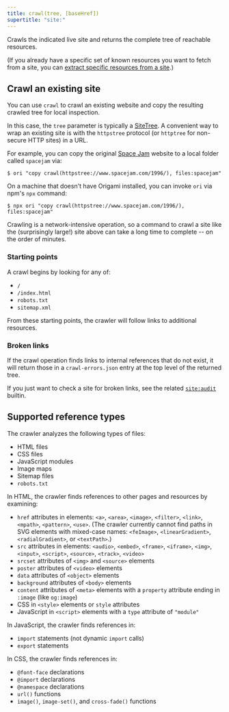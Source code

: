 ```yaml
---
title: crawl(tree, [baseHref])
supertitle: "site:"
---
```


Crawls the indicated live site and returns the complete tree of reachable resources.

(If you already have a specific set of known resources you want to fetch from a site, you can [extract specific resources from a site](/language/idioms.html#extract-specific-resources-from-a-site).)

## Crawl an existing site

You can use `crawl` to crawl an existing website and copy the resulting crawled tree for local inspection.

In this case, the `tree` parameter is typically a [SiteTree](/async-tree/SiteTree.html). A convenient way to wrap an existing site is with the `httpstree` protocol (or `httptree` for non-secure HTTP sites) in a URL.

For example, you can copy the original [Space Jam](https://www.spacejam.com/1996/) website to a local folder called `spacejam` via:

```console
$ ori "copy crawl(httpstree://www.spacejam.com/1996/), files:spacejam"
```

On a machine that doesn't have Origami installed, you can invoke `ori` via npm's `npx` command:

```console
$ npx ori "copy crawl(httpstree://www.spacejam.com/1996/), files:spacejam"
```

Crawling is a network-intensive operation, so a command to crawl a site like the (surprisingly large!) site above can take a long time to complete -- on the order of minutes.

### Starting points

A crawl begins by looking for any of:

- `/`
- `/index.html`
- `robots.txt`
- `sitemap.xml`

From these starting points, the crawler will follow links to additional resources.

### Broken links

If the crawl operation finds links to internal references that do not exist, it will return those in a `crawl-errors.json` entry at the top level of the returned tree.

If you just want to check a site for broken links, see the related [`site:audit`](audit.html) builtin.

## Supported reference types

The crawler analyzes the following types of files:

- HTML files
- CSS files
- JavaScript modules
- Image maps
- Sitemap files
- `robots.txt`

In HTML, the crawler finds references to other pages and resources by examining:

- `href` attributes in elements: `<a>`, `<area>`, `<image>`, `<filter>`, `<link>`, `<mpath>`, `<pattern>`, `<use>`. (The crawler currently cannot find paths in SVG elements with mixed-case names: `<feImage>`, `<linearGradient>`, `<radialGradient>`, or `<textPath>`.)
- `src` attributes in elements: `<audio>`, `<embed>`, `<frame>`, `<iframe>`, `<img>`, `<input>`, `<script>`, `<source>`, `<track>`, `<video>`
- `srcset` attributes of `<img>` and `<source>` elements
- `poster` attributes of `<video>` elements
- `data` attributes of `<object>` elements
- `background` attributes of `<body>` elements
- `content` attributes of `<meta>` elements with a `property` attribute ending in `:image` (like `og:image`)
- CSS in `<style>` elements or `style` attributes
- JavaScript in `<script>` elements with a `type` attribute of `"module"`

In JavaScript, the crawler finds references in:

- `import` statements (not dynamic `import` calls)
- `export` statements

In CSS, the crawler finds references in:

- `@font-face` declarations
- `@import` declarations
- `@namespace` declarations
- `url()` functions
- `image()`, `image-set()`, and `cross-fade()` functions
